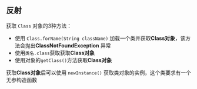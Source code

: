 ## 反射



获取 `Class` 对象的3种方法：

+ 使用 `Class.forName(String className)` 加载一个类并获取**Class对象**，该方法会抛出**ClassNotFoundException** 异常
+ 使用`类名.class`获取获取**Class对象**
+ 使用对象的`getClass()`方法获取**Class对象**



获取**Class对象**后可以使用 `newInstance()` 获取类对象的实例，这个类要求有一个无参构造函数